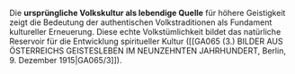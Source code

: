 
Die **ursprüngliche Volkskultur als lebendige Quelle** für höhere Geistigkeit zeigt die Bedeutung der authentischen Volkstraditionen als Fundament kultureller Erneuerung. Diese echte Volkstümlichkeit bildet das natürliche Reservoir für die Entwicklung spiritueller Kultur ([[GA065 (3.) BILDER AUS ÖSTERREICHS GEISTESLEBEN IM NEUNZEHNTEN JAHRHUNDERT, Berlin, 9. Dezember 1915|GA065/3]]).

